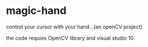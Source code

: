 magic-hand
==========

control your cursor with your hand...(an openCV project)

the code requies OpenCV library and visual studio 10. 
